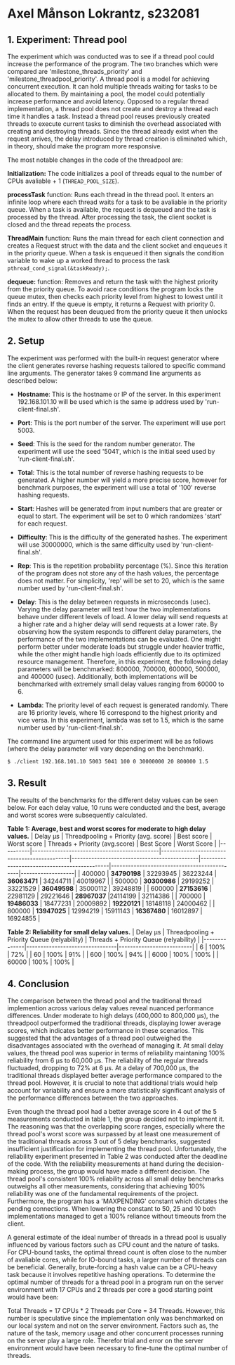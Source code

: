 # Axel Månson Lokrantz, s232081
## 1. Experiment: Thread pool

The experiment which was conducted was to see if a thread pool could increase the performance of the program. The two branches which were compared are 'milestone_threads_priority' and 'milestone_threadpool_priority'. A thread pool is a model for achieving concurrent execution. It can hold multiple threads waiting for tasks to be allocated to them. By maintaining a pool, the model could potentially increase performance and avoid latency. Opposed to a regular thread implementation, a thread pool does not create and destroy a thread each time it handles a task. Instead a thread pool reuses previously created threads to execute current tasks to diminish the overhead associated with creating and destroying threads. Since the thread already exist when the request arrives, the delay introduced by thread creation is eliminated which, in theory, should make the program more responsive.

The most notable changes in the code of the threadpool are:

**Initialization:** The code initializes a pool of threads equal to the number of CPUs avaliable + 1 (```THREAD_POOL_SIZE```). 

**processTask** function: Runs each thread in the thread pool. It enters an infinite loop where each thread waits for a task to be avaliable in the priority queue. When a task is available, the request is dequeued and the task is processed by the thread. After processing the task, the client socket is closed and the thread repeats the process. 

**ThreadMain** function: Runs the main thread for each client connection and creates a Request struct with the data and the client socket and enqueues it in the priority queue. When a task is enqueued it then signals the condition variable to wake up a worked thread to process the task ```pthread_cond_signal(&taskReady);```.

**dequeue:** function: Removes and return the task with the highest priority from the priority queue. To avoid race conditions the program locks the queue mutex, then checks each priority level from highest to lowest until it finds an entry. If the queue is empty, it returns a Request with priority 0. When the request has been deuqued from the priority queue it then unlocks the mutex to allow other threads to use the queue.

## 2. Setup

The experiment was performed with the built-in request generator where the client generates reverse hashing requests tailored to specific command line arguments. The generator takes 9 command line arguments as described below:

- **Hostname**: This is the hostname or IP of the server. In this experiment 192.168.101.10 will be used which is the same ip address used by 'run-client-final.sh'.

- **Port**: This is the port number of the server. The experiment will use port 5003.

- **Seed**: This is the seed for the random number generator. The experiment will use the seed '5041', which is the initial seed used by 'run-client-final.sh'.

- **Total**: This is the total number of reverse hashing requests to be generated. A higher number will yield a more precise score, however for benchmark purposes, the experiment will use a total of '100' reverse hashing requests.

- **Start**: Hashes will be generated from input numbers that are greater or equal to start. The experiment will be set to 0 which randomizes 'start' for each request.

- **Difficulty**: This is the difficulty of the generated hashes. The experiment will use 30000000, which is the same difficulty used by 'run-client-final.sh'.

- **Rep**: This is the repetition probability percentage (%). Since this iteration of the program does not store any of the hash values, the percentage does not matter. For simplicity, 'rep' will be set to 20, which is the same number used by 'run-client-final.sh'.

- **Delay**: This is the delay between requests in microseconds (usec). Varying the delay parameter will test how the two implementations behave under different levels of load. A lower delay will send requests at a higher rate and a higher delay will send requests at a lower rate. By observing how the system responds to different delay parameters, the performance of the two implementations can be evaluated. One might perform better under moderate loads but struggle under heavier traffic, while the other might handle high loads efficiently due to its optimized resource management. Therefore, in this experiment, the following delay parameters will be benchmarked: 800000, 700000, 600000, 500000, and 400000 (usec). Additionally, both implementations will be benchmarked with extremely small delay values ranging from 60000 to 6.

- **Lambda**: The priority level of each request is generated randomly. There are 16 priority levels, where 16 correspond to the highest priority and vice versa. In this experiment, lambda was set to 1.5, which is the same number used by 'run-client-final.sh'.

The command line argument used for this experiment will be as follows (where the delay parameter will vary depending on the benchmark).
```
$ ./client 192.168.101.10 5003 5041 100 0 30000000 20 800000 1.5
```

## 3. Result

The results of the benchmarks for the different delay values can be seen below. For each delay value, 10 runs were conducted and the best, average and worst scores were subsequently calculated.

**Table 1: Average, best and worst scores for moderate to high delay values.**
| Delay μs | Threadpooling + Priority (avg. score) | Best score | Worst score | Threads + Priority (avg.score) | Best Score | Worst Score |
|----------|---------------------------------------------|---------------------------------------------|---------------------------------------------|---------------------------------------------|---------------------------------------------|-------------------|
| 400000   | **34790198**                                    | 32293945                                             | 36223244                                              | **36063471**                                | 34244711                                      | 40019967                                        |
| 500000   | **30300986**                                    | 29199252                                             | 33221529                                              | **36049598**                                | 35000112                                      | 39248819                                      | 
| 600000   | **27153616**                                    | 22981129                                              | 29221646                                             | **28967037**                                |24114199                                     | 32114386                                      | 
| 700000   | **19486033**                                    | 18477231                                            | 20009892                                             | **19220121**                                | 18148118                                      | 24000462                                       |
| 800000   | **13947025**                                    | 12994219                                             | 15911143                                             | **16367480**                                | 16012897                                     | 16924855                                      |

**Table 2: Reliability for small delay values.**
| Delay μs | Threadpooling + Priority Queue (relyability) | Threads + Priority Queue (relyability) |
|--------------|--------------------------------|--------------------------|
| 6      | 100%                                | 72%                          |
| 60      | 100%                                | 91%                          |
| 600      | 100%                                | 94%                          |
| 6000      | 100%                                | 100%                          |
| 60000      | 100%                                | 100%                          |


## 4. Conclusion

The comparison between the thread pool and the traditional thread implemention across various delay values reveal nuanced performance differences. Under moderate to high delays (400,000 to 800,000 μs), the threadpool outperformed the traditional threads, displaying lower average scores, which indicates better performance in these scenarios. This suggested that the advantages of a thread pool outweighed the disadvantages associated with the overhead of managing it. At small delay values, the thread pool was superior in terms of reliability maintaning 100% reliability from 6 μs to 60,000 μs. The reliability of the regular threads fluctuaded, dropping to 72% at 6 μs. At a delay of 700,000 μs, the traditional threads displayed better average performance compared to the thread pool. However, it is crucial to note that additional trials would help account for variability and ensure a more statistically significant analysis of the performance differences between the two approaches.

Even though the thread pool had a better average score in 4 out of the 5 measurements conducted in table 1, the group decided not to implement it. The reasoning was that the overlapping score ranges, especially where the thread pool's worst score was surpassed by at least one measurement of the traditional threads across 3 out of 5 delay benchmarks, suggested insufficient justification for implementing the thread pool. Unfortunately, the reliability experiment presented in Table 2 was conducted after the deadline of the code. With the reliability measurements at hand during the decision-making process, the group would have made a different decision. The thread pool's consistent 100% reliability across all small delay benchmarks outweighs all other measurements, considering that achieving 100% reliability was one of the fundamental requirements of the project. Furthermore, the program has a 'MAXPENDING' constant which dictates the pending connections. When lowering the constant to 50, 25 and 10 both implementations managed to get a 100% reliance without timeouts from the client.

A general estimate of the ideal number of threads in a thread pool is usually influenced by various factors such as CPU count and the nature of tasks. For CPU-bound tasks, the optimal thread count is often close to the number of avaliable cores, while for IO-bound tasks, a larger number of threads can be beneficial. Generally, brute-forcing a hash value can be a CPU-heavy task because it involves repetitive hashing operations. To determine the optimal number of threads for a thread pool in a program run on the server environment with 17 CPUs and 2 threads per core a good starting point would have been:

Total Threads = 17 CPUs * 2 Threads per Core = 34 Threads. However, this number is speculative since the implementation only was benchmarked on our local system and not on the server environment. Factors such as, the nature of the task, memory usage and other concurrent processes running on the server play a large role. Therefor trial and error on the server environment would have been necessary to fine-tune the optimal number of threads.

